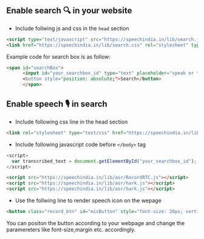 ## Enable search 🔍 in your website

- Include follwing js and css in the `head` section

```html
<script type="text/javascript" src="https://speechindia.in/lib/search.js"></script>
<link href="https://speechindia.in/lib/search.css" rel="stylesheet" type="text/css">
```



Example code for search box is as follow:
```html
<span id="searchBox">
      <input id="your_searchbox_id" type="text" placeholder="speak or type>
      <button style="position: absolute;">Search</button>
      </span>
```

## Enable speech 🎙 in search
- Include following css line in the head section
``` html
<link rel="stylesheet" type="text/css" href="https://speechindia.in/lib/asr/mic.css">
```
- Include following javascript code before `</body>` tag
``` js
<script>
  var transcribed_text = document.getElementById("your_searchbox_id");
</script>
```
``` html
<script src="https://speechindia.in/lib/asr/RecordRTC.js"></script>
<script src="https://speechindia.in/lib/asr/hark.js"></script>
<script src="https://speechindia.in/lib/asr/hark.js"></script>
```
- Use the follwing line to render speech icon on the wepage
``` html
<button class="record_btn" id="micButton" style="font-size: 20px; vertical-align: top; margin-right: -70%; z-index: 1;  position: relative;"></button>
```
You can positon the button according to your webpage and change the paramereters like font-size,margin etc. accordingly.
